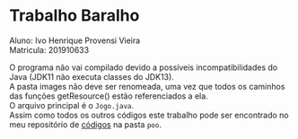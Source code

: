# Trabalho Baralho
Aluno: Ivo Henrique Provensi Vieira  
Matricula: 201910633

O programa não vai compilado devido a possíveis incompatibilidades do Java (JDK11 não executa classes do JDK13).  
A pasta images não deve ser renomeada, uma vez que todos os caminhos das funções getResource() estão referenciados a ela.  
O arquivo principal é o ``Jogo.java``.  
Assim como todos os outros códigos este trabalho pode ser encontrado no meu repositório de [códigos](https://github.com/schmelman/codigos) na pasta ``poo``.